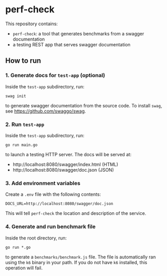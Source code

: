 # perf-check


This repository contains:
- `perf-check`: a tool that generates benchmarks from a swagger documentation
- a testing REST app that serves swagger documentation

## How to run

### 1. Generate docs for `test-app` (optional)

Inside the `test-app` subdirectory, run:

    swag init

to generate swagger documentation from the source code. To install `swag`, see https://github.com/swaggo/swag.

### 2. Run `test-app`

Inside the `test-app` subdirectory, run:

    go run main.go

to launch a testing HTTP server. The docs will be served at:

- http://localhost:8080/swagger/index.html (HTML)
- http://localhost:8080/swagger/doc.json (JSON)

### 3. Add environment variables

Create a `.env` file with the following contents:

    DOCS_URL=http://localhost:8080/swagger/doc.json

This will tell `perf-check` the location and description of the service.

### 4. Generate and run benchmark file

Inside the root directory, run:

    go run *.go

to generate a `benchmarks/benchmark.js` file. The file is automatically ran using the `k6` binary in your path. If you do not have `k6` installed, this operation will fail.
